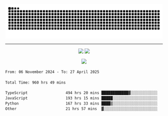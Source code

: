 <div align="center">
  <picture>
      <source
    media="(prefers-color-scheme: dark)"
      srcset="https://raw.githubusercontent.com/platane/snk/output/github-contribution-grid-snake-dark.svg"
      />
    <source
      media="(prefers-color-scheme: light)"
      srcset="https://raw.githubusercontent.com/xct007/xct007/output/github-contribution-grid-snake.svg"
      />
    <img
      alt="Snake"
      src="https://raw.githubusercontent.com/xct007/xct007/output/github-contribution-grid-snake.svg"
      />
  </picture>

</div>

___
<p align="center">
  <img src="https://readme-stats-blush-eta.vercel.app/api/top-langs/?username=xct007&layout=compact" />
  <img src="https://readme-stats-blush-eta.vercel.app/api?username=xct007&show_icons=true&theme=transparent&hide_title=true&include_all_commits=true" />
</p>

<p align="center">
  <img src="https://github-profile-trophy.vercel.app/?username=xct007&no-bg=true&rank=S,SS,SSS,A,AA,AAA,UNKNOWN,SECRET&row=3&title=-Followers,-Stars&margin-w=15&margin-h=15&column=2" />
</p>
<!--START_SECTION:waka-->

```txt
From: 06 November 2024 - To: 27 April 2025

Total Time: 960 hrs 49 mins

TypeScript                 494 hrs 20 mins ████████████▓░░░░░░░░░░░░   50.30 %
JavaScript                 193 hrs 15 mins █████░░░░░░░░░░░░░░░░░░░░   19.66 %
Python                     167 hrs 33 mins ████▒░░░░░░░░░░░░░░░░░░░░   17.05 %
Other                      21 hrs 57 mins  ▓░░░░░░░░░░░░░░░░░░░░░░░░   02.23 %
```

<!--END_SECTION:waka-->

